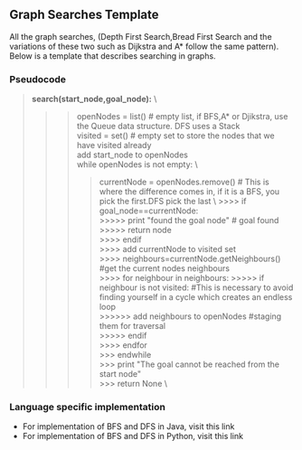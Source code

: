 ## Graph Searches Template
All the graph searches, (Depth First Search,Bread First Search and the variations of these two such as Dijkstra and A* follow the same pattern). Below is a template that describes searching in graphs.

### Pseudocode

>**search(start_node,goal_node):** \
   >>> openNodes = list()                # empty list, if BFS,A* or Djikstra, use the Queue data structure. DFS uses a Stack \
   >>> visited = set()                   # empty set to store the nodes that we have visited already\
   >>> add start_node to openNodes \
   >>> while openNodes is not empty: \
   >>>>    currentNode = openNodes.remove()   # This is where the difference comes in, if it is a BFS, you pick the first.DFS pick the last \    >>>> if goal_node==currentNode: \
             >>>>> print "found the goal node"    # goal found \
             >>>>> return node \
        >>>> endif \
       >>>> add currentNode to visited set \
        >>>> neighbours=currentNode.getNeighbours()  #get the current nodes neighbours \
        >>>> for neighbour in neighbours:
           >>>>>  if neighbour is not visited:     #This is necessary to avoid finding yourself in a cycle which creates an endless loop \
              >>>>>>  add neighbours to openNodes  #staging them for traversal \
          >>>>> endif \
       >>>> endfor \
    >>> endwhile \
    >>> print "The goal cannot be reached from the start node" \
    >>> return None  \ 
### Language specific implementation
 * For implementation of BFS and DFS in Java, visit this link
 * For implementation of BFS and DFS in Python, visit this link

